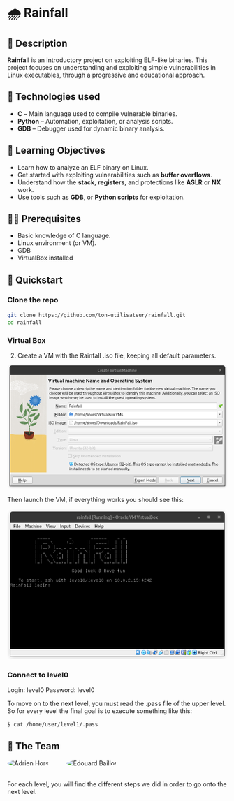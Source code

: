 # 🌧️ Rainfall

## 📌 Description

**Rainfall** is an introductory project on exploiting ELF-like binaries.
This project focuses on understanding and exploiting simple vulnerabilities in Linux executables, through a progressive and educational approach.

## 🧰 Technologies used

- **C** – Main language used to compile vulnerable binaries.
- **Python** – Automation, exploitation, or analysis scripts.
- **GDB** – Debugger used for dynamic binary analysis.


## 🎯 Learning Objectives

- Learn how to analyze an ELF binary on Linux.
- Get started with exploiting vulnerabilities such as **buffer overflows**.
- Understand how the **stack**, **registers**, and protections like **ASLR** or **NX** work.
- Use tools such as **GDB**, or **Python scripts** for exploitation.

## 🧑‍💻 Prerequisites

- Basic knowledge of C language. 
- Linux environment (or VM).
- GDB
- VirtualBox installed

## 🚀 Quickstart


### Clone the repo

```bash
git clone https://github.com/ton-utilisateur/rainfall.git
cd rainfall
```
### Virtual Box

2. Create a VM with the Rainfall .iso file, keeping all default parameters.

![image info](./assets/VirtualBox.png)

Then launch the VM, if everything works you should see this:

![image info](./assets/RainfallHome.png)

### Connect to level0

Login: level0
Password: level0

To move on to the next level, you must read the .pass file of the upper level.
So for every level the final goal is to execute something like this:

```bash
$ cat /home/user/level1/.pass
```



## 👥 The Team 

<div style="display: flex; gap: 40px; justify-content: flex-start; align-items: center;">
  <a href="https://github.com/adrih1" style="text-align: center; text-decoration: none; color: inherit;">
    <img src="https://github.com/adrih1.png" width="80" style="border-radius: 50%;" alt="Adrien Hors"/>
  </a>
  <a href="https://github.com/Illouminus" style="text-align: center; text-decoration: none; color: inherit;">
    <img src="https://github.com/Illouminus.png" width="80" style="border-radius: 50%;" alt="Edouard Baillot"/>
  </a>
</div>
<br>

For each level, you will find the different steps we did in order to go onto the next level.


